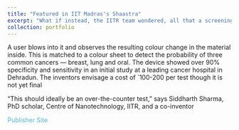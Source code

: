 ```yaml
---
title: "Featured in IIT Madras's Shaastra"
excerpt: "What if instead, the IITR team wondered, all that a screening test needed was a good long exhale?"
collection: portfolio
---
```

A user blows into it
and observes the resulting colour change
in the material inside. This is matched to
a colour sheet to detect the probability of
three common cancers — breast, lung and
oral. The device showed over 90% specificity and sensitivity in an initial study at a
leading cancer hospital in Dehradun. The
inventors envisage a cost of `100-200 per
test though it is not yet final

“This should ideally be an over-the-counter test,” says
Siddharth Sharma, PhD scholar, Centre of
Nanotechnology, IITR, and a co-inventor

<a href="https://www.icgeb.org/wp-content/uploads/2022/01/Shaastra-Nanda.pdf" style="box-shadow: inset 0 0 0 0 #54b3d6; color: #54b3d6; margin: 0 -.25rem; padding: 0 .25rem; transition: color .3s ease-in-out, box-shadow .3s ease-in-out; text-decoration: none;">Publisher Site</a>